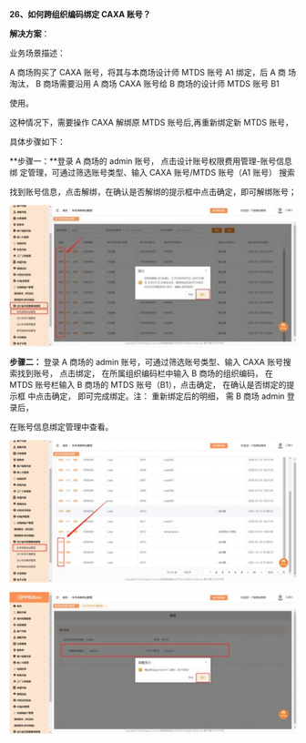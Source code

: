<a name="bookmark25"></a>**26、如何跨组织编码绑定 CAXA 账号？**

**解决方案**：

业务场景描述：

A 商场购买了 CAXA 账号，将其与本商场设计师 MTDS 账号 A1 绑定，后 A 商 场淘汰，  B 商场需要沿用 A 商场 CAXA 账号给 B 商场的设计师 MTDS 账号 B1

使用。

这种情况下，需要操作 CAXA 解绑原 MTDS 账号后,再重新绑定新 MTDS 账号，

具体步骤如下：

**步骤一：**登录 A 商场的 admin 账号， 点击设计账号权限费用管理-账号信息绑 定管理，可通过筛选账号类型、输入 CAXA 账号/MTDS 账号（A1 账号） 搜索

找到账号信息，点击解绑，在确认是否解绑的提示框中点击确定，即可解绑账号；

![](Aspose.Words.6e696103-a96d-42f3-be82-30adf0fec166.053.jpeg)


**步骤二：** 登录 A 商场的 admin 账号，可通过筛选账号类型、输入 CAXA 账号搜 索找到账号， 点击绑定， 在所属组织编码栏中输入 B 商场的组织编码， 在 MTDS 账号栏输入 B 商场的 MTDS 账号（B1），点击确定，  在确认是否绑定的提示框 中点击确定， 即可完成绑定。注： 重新绑定后的明细， 需 B 商场 admin 登录后，

在账号信息绑定管理中查看。

![](Aspose.Words.6e696103-a96d-42f3-be82-30adf0fec166.054.jpeg)

![](Aspose.Words.6e696103-a96d-42f3-be82-30adf0fec166.055.jpeg)


